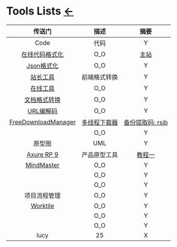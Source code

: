 # Tools Lists [←](../index.md)

| 传送门 | 描述 | 摘要 |
|:---:|:---:|:---:|
| Code | 代码 | Y |
| [在线代码格式化](https://tool.oschina.net/codeformat/sql) | O_O | [主站](https://tool.oschina.net/) |
| [Json格式化](http://www.bejson.com/) | O_O | Y |
| [站长工具](http://tool.chinaz.com/js.aspx) | 前端格式转换 | Y |
| [在线工具](https://tool.lu/c/developer) | O_O | Y |
| [文档格式转换](https://www.toolnb.com/toolslist/312.html) | O_O | Y |
| [URL编解码](https://www.dute.org/url-encode) | O_O | Y |
| [FreeDownloadManager](https://www.freedownloadmanager.org/zh/) | [多线程下载器](https://www.jianshu.com/p/412c0c3936ad) | [备份提取码: rsjb](https://pan.baidu.com/s/1Dt38zc3IQiMdnziUprLF0w) |
| []() | O_O | Y |
| 原型图 | UML | Y |
| [Axure RP 9](https://www.axure.com.cn/axure/course/) | 产品原型工具 | [教程一](http://www.iaxure.com/category/axurerp9%E6%95%99%E7%A8%8B) |
| [MindMaster](https://mm.edrawsoft.cn/create) | O_O | Y |
| []() | O_O | Y |
| []() | O_O | Y |
| 项目流程管理 | O_O | Y |
| [Worktile](https://yhor20190919132833921.worktile.com/mission/my/directed) | O_O | Y |
| []() | O_O | Y |
| []() | O_O | Y |
| lucy | 25 | X |
